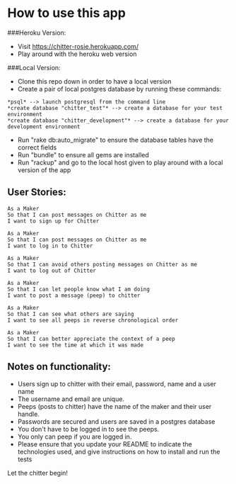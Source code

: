 How to use this app
=================

###Heroku Version:
* Visit https://chitter-rosie.herokuapp.com/
* Play around with the heroku web version

###Local Version:
* Clone this repo down in order to have a local version
* Create a pair of local postgres database by running these commands:
```
*psql* --> launch postgresql from the command line
*create database "chitter_test"* --> create a database for your test environment
*create database "chitter_development"* --> create a database for your development environment
```
* Run "rake db:auto_migrate" to ensure the database tables have the correct fields
* Run "bundle" to ensure all gems are installed
* Run "rackup" and go to the local host given to play around with a local version of the app

User Stories:
-------

```
As a Maker
So that I can post messages on Chitter as me
I want to sign up for Chitter

As a Maker
So that I can post messages on Chitter as me
I want to log in to Chitter

As a Maker
So that I can avoid others posting messages on Chitter as me
I want to log out of Chitter

As a Maker
So that I can let people know what I am doing  
I want to post a message (peep) to chitter

As a Maker
So that I can see what others are saying  
I want to see all peeps in reverse chronological order

As a Maker
So that I can better appreciate the context of a peep
I want to see the time at which it was made
```

Notes on functionality:
------

* Users sign up to chitter with their email, password, name and a user name
* The username and email are unique.
* Peeps (posts to chitter) have the name of the maker and their user handle.
* Passwords are secured and users are saved in a postgres database
* You don't have to be logged in to see the peeps.
* You only can peep if you are logged in.
* Please ensure that you update your README to indicate the technologies used, and give instructions on how to install and run the tests

Let the chitter begin!
